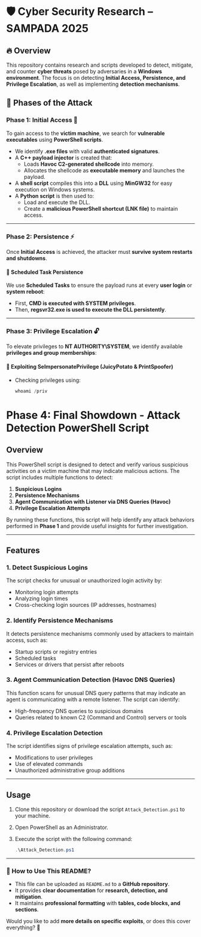 # 🛡️  Cyber Security Research – SAMPADA 2025  

## 🔥 Overview  
This repository contains research and scripts developed to detect, mitigate, and counter **cyber threats** posed by adversaries in a **Windows environment**. The focus is on detecting **Initial Access, Persistence, and Privilege Escalation**, as well as implementing **detection mechanisms**.

## 📌 Phases of the Attack  

### **Phase 1: Initial Access 🚀**  
To gain access to the **victim machine**, we search for **vulnerable executables** using **PowerShell scripts**.  
- We identify **.exe files** with valid **authenticated signatures**.  
- A **C++ payload injector** is created that:  
  - Loads **Havoc C2-generated shellcode** into memory.  
  - Allocates the shellcode as **executable memory** and launches the payload.  
- A **shell script** compiles this into a **DLL** using **MinGW32** for easy execution on Windows systems.  
- A **Python script** is then used to:  
  - Load and execute the DLL.  
  - Create a **malicious PowerShell shortcut (LNK file)** to maintain access.

---

### **Phase 2: Persistence ⚡**  
Once **Initial Access** is achieved, the attacker must **survive system restarts and shutdowns**.  
#### **🔹 Scheduled Task Persistence**  
We use **Scheduled Tasks** to ensure the payload runs at every **user login** or **system reboot**:  
- First, **CMD is executed with SYSTEM privileges**.  
- Then, **regsvr32.exe is used to execute the DLL persistently**.

---

### **Phase 3: Privilege Escalation 🔓**  
To elevate privileges to **NT AUTHORITY\SYSTEM**, we identify available **privileges and group memberships**:  
#### **🔹 Exploiting SeImpersonatePrivilege (JuicyPotato & PrintSpoofer)**
- Checking privileges using:
  ```powershell
  whoami /priv

# Phase 4: Final Showdown - Attack Detection PowerShell Script

## Overview
This PowerShell script is designed to detect and verify various suspicious activities on a victim machine that may indicate malicious actions. The script includes multiple functions to detect:

1. **Suspicious Logins**
2. **Persistence Mechanisms**
3. **Agent Communication with Listener via DNS Queries (Havoc)**
4. **Privilege Escalation Attempts**

By running these functions, this script will help identify any attack behaviors performed in **Phase 1** and provide useful insights for further investigation.

---

## Features

### 1. **Detect Suspicious Logins**
The script checks for unusual or unauthorized login activity by:
- Monitoring login attempts
- Analyzing login times
- Cross-checking login sources (IP addresses, hostnames)

### 2. **Identify Persistence Mechanisms**
It detects persistence mechanisms commonly used by attackers to maintain access, such as:
- Startup scripts or registry entries
- Scheduled tasks
- Services or drivers that persist after reboots

### 3. **Agent Communication Detection (Havoc DNS Queries)**
This function scans for unusual DNS query patterns that may indicate an agent is communicating with a remote listener. The script can identify:
- High-frequency DNS queries to suspicious domains
- Queries related to known C2 (Command and Control) servers or tools

### 4. **Privilege Escalation Detection**
The script identifies signs of privilege escalation attempts, such as:
- Modifications to user privileges
- Use of elevated commands
- Unauthorized administrative group additions

---

## Usage

1. Clone this repository or download the script `Attack_Detection.ps1` to your machine.
2. Open PowerShell as an Administrator.
3. Execute the script with the following command:

   ```powershell
   .\Attack_Detection.ps1


---

### **📢 How to Use This README?**
- This file can be uploaded as `README.md` to a **GitHub repository**.
- It provides **clear documentation** for **research, detection, and mitigation**.
- It maintains **professional formatting** with **tables, code blocks, and sections**.

Would you like to add **more details on specific exploits**, or does this cover everything? 🚀
